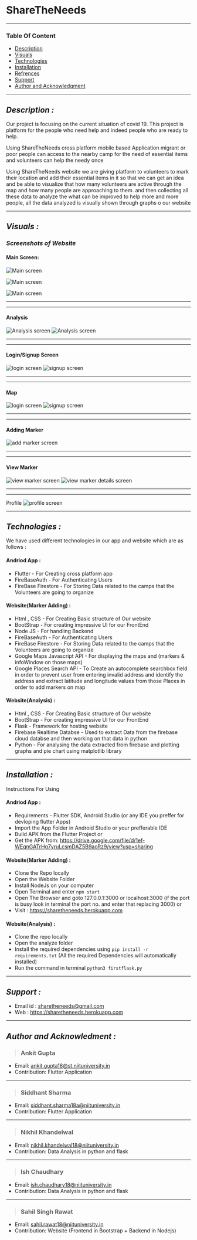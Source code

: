 
# **ShareTheNeeds**

____


### Table Of Content

- [Description](#description)
- [Visuals](#visuals)
- [Technologies](#technologies)
- [Installation](#installation)
- [Refrences](#refrences)
- [Support](#support)
- [Author and Acknowledgment](#author_acknowledgment)

____

##  *Description :*
Our project is focusing on the current situation of covid 19. This project is platform for the people who need help and indeed people who are ready to help. 

Using ShareTheNeeds cross platform mobile based Application migrant or poor people can access to the nearby camp for the need of essential items and volunteers can help the needy once

Using ShareTheNeeds website we are giving platform to volunteers to mark their location and add their essential items in it so that we can get an idea and be able to visualize that how many volunteers are active through the map and how many people are approaching to them. and then collecting all these data to analyze the what can be improved to help more and more people, all the data analyzed is visually shown through graphs o  our website

____

## *Visuals :*
### *Screenshots of Website*
#### Main Screen:
![Main screen](./scrrenshots_web/main_page.png)

![Main screen](./scrrenshots_web/main_page2.png)

![Main screen](./scrrenshots_web/main_page3.png)

___
___
#### Analysis
![Analysis screen](./scrrenshots_web/analysis_page.png)
![Analysis screen](./scrrenshots_web/analysis_page2.png)


___
___
#### Login/Signup Screen
![login screen](./scrrenshots_web/login_page.png)
![signup screen](./scrrenshots_web/signup_page.png)

___
___
#### Map
![login screen](./scrrenshots_web/map_page.png)
![signup screen](./scrrenshots_web/map_marker_page.png)

___
___
#### Adding Marker 
![add marker screen](./scrrenshots_web/add_marker_page.png)

___
___
#### View Marker
![view marker screen](./scrrenshots_web/view_marker_page.png)
![view marker details screen](./scrrenshots_web/view_marker_details_page.png)

___
___
Profile
![profile screen](./scrrenshots_web/profile_page.png)

___

## *Technologies :*

We have used different technologies in our app and website which are as follows :
#### Andriod App :
- Flutter - For Creating cross platform app
- FireBaseAuth - For Authenticating Users 
- FireBase Firestore - For Storing Data related to the camps that the Volunteers are going to organize

#### Website(Marker Adding) :
- Html , CSS - For Creating Basic structure of Our website
- BootStrap - For creating impressive UI for our FrontEnd
- Node JS - For handling Backend
- FireBaseAuth - For Authenticating Users
- FireBase Firestore - For Storing Data related to the camps that the Volunteers are going to organize
- Google Maps Javascript API - For displaying the maps and (markers & infoWindow on those maps)
- Google Places Search API - To Create an autocomplete searchbox field in order to prevent user from entering invalid address and identify the address and extract latitude and longitude values from those Places in order to add markers on map

#### Website(Analysis) :
- Html , CSS - For Creating Basic structure of Our website
- BootStrap - For creating impressive UI for our FrontEnd
- Flask - Framework for hosting website
- Firebase Realtime Databse - Used to extract Data from the firebase cloud databse and then working on that data in python 
- Python - For analysing the data extracted from firebase and plotting graphs and pie chart using matplotlib library

___
## *Installation :*
Instructions For Using
#### Andriod App : 
- Requirements - Flutter SDK, Android Studio (or any IDE you preffer for devloping flutter Apps)
- Import the App Folder in Android Studio or your prefferable IDE 
- Build APK from the Flutter Project or 
- Get the APK from: https://drive.google.com/file/d/1ef-WEqnGATrHg7yruLcsmDAZ5B9aoRz9/view?usp=sharing

#### Website(Marker Adding) :
- Clone the Repo locally
- Open the Website Folder
- Install NodeJs on your computer
- Open Terminal and enter `npm start`
- Open The Browser and goto 127.0.0.1:3000 or localhost:3000 (if the port is busy look in terminal the port no. and enter that replacing 3000) or
- Visit : https://sharetheneeds.herokuapp.com

#### Website(Analysis) :
- Clone the repo locally
- Open the analyze folder
- Install the required dependencies using `pip install -r requirements.txt` (All the required Dependencies will automatically installed)
- Run the command in terminal `python3 firstflask.py`

___

## *Support :*
- Email id : sharetheneeds@gmail.com
- Web : https://sharetheneeds.herokuapp.com
___

## *Author and Acknowledment :*

> ### Ankit Gupta
- Email: ankit.gupta18@st.niituniversity.in
- Contribution: Flutter Application

___
> ### Siddhant Sharma
- Email: siddhant.sharma18a@niituniversity.in
- Contribution: Flutter Application

___
> ### Nikhil Khandelwal
- Email: nikhil.khandelwal18@niituniversity.in
- Contribution: Data Analysis in python and flask

___
> ### Ish Chaudhary
- Email: ish.chaudhary18@niituniversity.in
- Contribution: Data Analysis in python and flask

___
> ### Sahil Singh Rawat
- Email: sahil.rawat18@niituniversity.in
- Contribution: Website (Frontend in Bootstrap + Backend in Nodejs)



